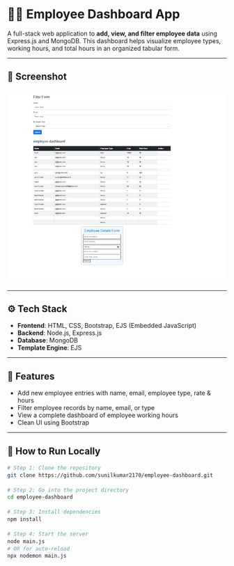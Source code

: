 # 🧑‍💼 Employee Dashboard App

A full-stack web application to **add, view, and filter employee data** using Express.js and MongoDB. This dashboard helps visualize employee types, working hours, and total hours in an organized tabular form.

---

## 📸 Screenshot

![Project Photo](images/project-photo.png)

---

## ⚙️ Tech Stack

- **Frontend**: HTML, CSS, Bootstrap, EJS (Embedded JavaScript)
- **Backend**: Node.js, Express.js
- **Database**: MongoDB
- **Template Engine**: EJS

---

## 🧩 Features

- Add new employee entries with name, email, employee type, rate & hours
- Filter employee records by name, email, or type
- View a complete dashboard of employee working hours
- Clean UI using Bootstrap

---

## 🚀 How to Run Locally

```bash
# Step 1: Clone the repository
git clone https://github.com/sunilkumar2170/employee-dashboard.git

# Step 2: Go into the project directory
cd employee-dashboard

# Step 3: Install dependencies
npm install

# Step 4: Start the server
node main.js
# OR for auto-reload
npx nodemon main.js
